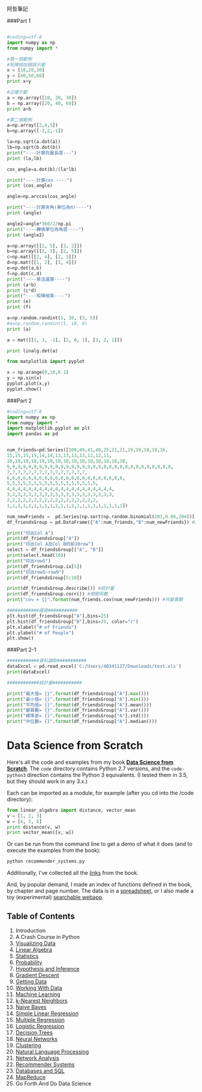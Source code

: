 阿哲筆記

###Part 1
```python

#coding=utf-8
import numpy as np
from numpy import *

#第一個範例
#矩陣相加錯誤示範
x = [10,20,30]
y = [40,50,60]
print x+y

#正確示範
a = np.array([10, 20, 30])
b = np.array([20, 40, 60])
print a+b

#第二個範例
a=np.array([2,4,5])
b=np.array([-3,2,-1])

la=np.sqrt(a.dot(a))
lb=np.sqrt(b.dot(b))
print("----計算向量長度---")
print (la,lb)

cos_angle=a.dot(b)/(la*lb)

print("----計算cos ----")
print (cos_angle)

angle=np.arccos(cos_angle)

print("----計算夾角(單位為π)----")
print (angle)

angle2=angle*360/2/np.pi
print("----轉換單位為角度----")
print (angle2)

a=np.array([[2, 5], [3, 2]])
b=np.array([[2, 3], [2, 5]])
c=np.mat([[2, 4], [2, 3]])
d=np.mat([[1, 2], [3, 4]])
e=np.dot(a,b)
f=np.dot(c,d)
print("----乘法運算----")
print (a*b)
print (c*d)
print("----矩陣相乘----")
print (e)
print (f)

a=np.random.randint(1, 10, (3, 5))
#a=np.random.randint(1, 10, 8)
print (a)

a = mat([[1, 3, -1], [2, 0, 1], [3, 2, 1]])

print linalg.det(a)

from matplotlib import pyplot

x = np.arange(0,10,0.1)
y = np.sin(x)
pyplot.plot(x,y)
pyplot.show()


```
###Part 2
```python
#coding=utf-8
import numpy as np
from numpy import *
import matplotlib.pyplot as plt
import pandas as pd


num_friends=pd.Series([100,49,41,40,25,21,21,19,19,18,18,16,
15,15,15,15,14,14,13,13,13,13,12,12,11,
10,10,10,10,10,10,10,10,10,10,10,10,10,10,10,
9,9,9,9,9,9,9,9,9,9,9,9,9,9,9,9,9,9,8,8,8,8,8,8,8,8,8,8,8,8,8,
7,7,7,7,7,7,7,7,7,7,7,7,7,7,7,
6,6,6,6,6,6,6,6,6,6,6,6,6,6,6,6,6,6,6,6,6,6,
5,5,5,5,5,5,5,5,5,5,5,5,5,5,5,5,5,
4,4,4,4,4,4,4,4,4,4,4,4,4,4,4,4,4,4,4,4,
3,3,3,3,3,3,3,3,3,3,3,3,3,3,3,3,3,3,3,3,
2,2,2,2,2,2,2,2,2,2,2,2,2,2,2,2,2,
1,1,1,1,1,1,1,1,1,1,1,1,1,1,1,1,1,1,1,1,1,1])

num_newFriends =  pd.Series(np.sort(np.random.binomial(203,0.06,204))[::-1]) #用A series去建立B series
df_friendsGroup = pd.DataFrame({"A":num_friends,"B":num_newFriends}) #將兩張series合成為一個DataFrame

print("印出Col A")
print(df_friendsGroup["A"])
print("印出Col A及Col B的前10row")
select = df_friendsGroup[["A", "B"]]
print(select.head(10))
print("印出row5")
print(df_friendsGroup.ix[5])
print("印出row5~row9")
print(df_friendsGroup[5:10])

print(df_friendsGroup.describe()) #統計量
print(df_friendsGroup.corr()) #相關係數
print("cov = {}".format(num_friends.cov(num_newFriends))) #共變異數

############圖表###########
plt.hist(df_friendsGroup["A"],bins=25)
plt.hist(df_friendsGroup["B"],bins=25, color="r")
plt.xlabel("# of Friends")
plt.ylabel("# of People")
plt.show()

```


###Part 2-1
```python
############資料讀取###########
dataExcel = pd.read_excel('C:/Users/40341127/Downloads/test.xls')
print(dataExcel)

############統計量###########

print("最大值= {}".format(df_friendsGroup["A"].max()))
print("最小值= {}".format(df_friendsGroup["A"].min()))
print("平均值= {}".format(df_friendsGroup["A"].mean()))
print("變異數= {}".format(df_friendsGroup["A"].var()))
print("標準差= {}".format(df_friendsGroup["A"].std()))
print("中位數= {}".format(df_friendsGroup["A"].median()))

```

































Data Science from Scratch
=========================

Here's all the code and examples from my book __[Data Science from Scratch](http://joelgrus.com/2015/04/26/data-science-from-scratch-first-principles-with-python/)__. The `code` directory contains Python 2.7 versions, and the `code-python3` direction contains the Python 3 equivalents. (I tested them in 3.5, but they should work in any 3.x.)

Each can be imported as a module, for example (after you cd into the /code directory):

```python
from linear_algebra import distance, vector_mean
v = [1, 2, 3]
w = [4, 5, 6]
print distance(v, w)
print vector_mean([v, w])
```
  
Or can be run from the command line to get a demo of what it does (and to execute the examples from the book):

```bat
python recommender_systems.py
```  

Additionally, I've collected all the [links](https://github.com/joelgrus/data-science-from-scratch/blob/master/links.md) from the book.

And, by popular demand, I made an index of functions defined in the book, by chapter and page number. 
The data is in a [spreadsheet](https://docs.google.com/spreadsheets/d/1mjGp94ehfxWOEaAFJsPiHqIeOioPH1vN1PdOE6v1az8/edit?usp=sharing), or I also made a toy (experimental) [searchable webapp](http://joelgrus.com/experiments/function-index/).

## Table of Contents

1. Introduction
2. A Crash Course in Python
3. [Visualizing Data](https://github.com/joelgrus/data-science-from-scratch/blob/master/code/visualizing_data.py)
4. [Linear Algebra](https://github.com/joelgrus/data-science-from-scratch/blob/master/code/linear_algebra.py)
5. [Statistics](https://github.com/joelgrus/data-science-from-scratch/blob/master/code/statistics.py)
6. [Probability](https://github.com/joelgrus/data-science-from-scratch/blob/master/code/probability.py)
7. [Hypothesis and Inference](https://github.com/joelgrus/data-science-from-scratch/blob/master/code/hypothesis_and_inference.py)
8. [Gradient Descent](https://github.com/joelgrus/data-science-from-scratch/blob/master/code/gradient_descent.py)
9. [Getting Data](https://github.com/joelgrus/data-science-from-scratch/blob/master/code/getting_data.py)
10. [Working With Data](https://github.com/joelgrus/data-science-from-scratch/blob/master/code/working_with_data.py)
11. [Machine Learning](https://github.com/joelgrus/data-science-from-scratch/blob/master/code/machine_learning.py)
12. [k-Nearest Neighbors](https://github.com/joelgrus/data-science-from-scratch/blob/master/code/nearest_neighbors.py)
13. [Naive Bayes](https://github.com/joelgrus/data-science-from-scratch/blob/master/code/naive_bayes.py)
14. [Simple Linear Regression](https://github.com/joelgrus/data-science-from-scratch/blob/master/code/simple_linear_regression.py)
15. [Multiple Regression](https://github.com/joelgrus/data-science-from-scratch/blob/master/code/multiple_regression.py)
16. [Logistic Regression](https://github.com/joelgrus/data-science-from-scratch/blob/master/code/logistic_regression.py)
17. [Decision Trees](https://github.com/joelgrus/data-science-from-scratch/blob/master/code/decision_trees.py)
18. [Neural Networks](https://github.com/joelgrus/data-science-from-scratch/blob/master/code/neural_networks.py)
19. [Clustering](https://github.com/joelgrus/data-science-from-scratch/blob/master/code/clustering.py)
20. [Natural Language Processing](https://github.com/joelgrus/data-science-from-scratch/blob/master/code/natural_language_processing.py)
21. [Network Analysis](https://github.com/joelgrus/data-science-from-scratch/blob/master/code/network_analysis.py)
22. [Recommender Systems](https://github.com/joelgrus/data-science-from-scratch/blob/master/code/recommender_systems.py)
23. [Databases and SQL](https://github.com/joelgrus/data-science-from-scratch/blob/master/code/databases.py)
24. [MapReduce](https://github.com/joelgrus/data-science-from-scratch/blob/master/code/mapreduce.py)
25. Go Forth And Do Data Science

